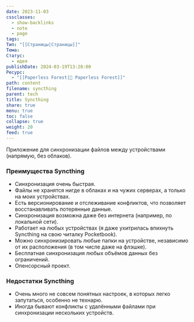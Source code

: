 ```yaml
---
date: 2023-11-03
cssclasses:
  - show-backlinks
  - note
  - page
tags: 
Тип: "[[Страницы|Страницы]]"
Тема: 
Статус:
  - идея
publishDate: 2024-03-19T13:28:00
Ресурс:
  - "[[Paperless Forest|🌱 Paperless Forest]]"
path: content
filename: syncthing
parent: tech
title: Syncthing
share: true
menu: true
toc: false
collapse: true
weight: 20
feed: true
---
```


Приложение для синхронизации файлов между устройствами (напрямую, без облаков).
### Преимущества Syncthing

- Синхронизация очень быстрая.
- Файлы не хранятся нигде в облаках и на чужих серверах, а только на моих устройствах.
- Есть версионирование и отслеживание конфликтов, что позволяет восстанавливать потерянные данные.
- Синхронизация возможна даже без интернета (например, по локальной сети).
- Работает на любых устройствах (я даже ухитрилась впихнуть Syncthing на свою читалку Pocketbook).
- Можно синхронизировать любые папки на устройстве, независимо от их расположения (в том числе даже на флэшке).
- Бесплатная синхронизация любых объёмов данных без ограничений.
- Опенсорсный проект.

### Недостатки Syncthing

- Очень много не совсем понятных настроек, в которых легко запутаться, особенно не технарю.
- Иногда бывают конфликты с удалёнными файлами при синхронизации нескольких устройств.

